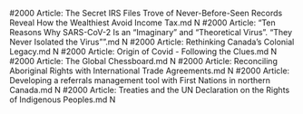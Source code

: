 #2000
Article: The Secret IRS Files Trove of Never-Before-Seen Records Reveal How the Wealthiest Avoid Income Tax.md N
#2000
Article: “Ten Reasons Why SARS-CoV-2 Is an “Imaginary” and “Theoretical Virus”. “They Never Isolated the Virus””.md N
#2000
Article: Rethinking Canada’s Colonial Legacy.md N
#2000
Article: Origin of Covid - Following the Clues.md N
#2000
Article: The Global Chessboard.md N
#2000
Article: Reconciling Aboriginal Rights with International Trade Agreements.md N
#2000
Article: Developing a referrals management tool with First Nations in northern Canada.md N
#2000
Article: Treaties and the UN Declaration on the Rights of Indigenous Peoples.md N
